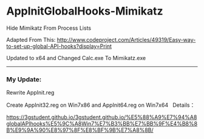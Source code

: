 # AppInitGlobalHooks-Mimikatz
Hide Mimikatz From Process Lists 

Adapted From This:
http://www.codeproject.com/Articles/49319/Easy-way-to-set-up-global-API-hooks?display=Print

Updated to x64 and Changed Calc.exe To Mimikatz.exe

---

### My Update:

Rewrite AppInit.reg

Create AppInit32.reg on Win7x86 and AppInit64.reg on Win7x64
  
Details：

https://3gstudent.github.io/3gstudent.github.io/%E5%88%A9%E7%94%A8globalAPIhooks%E5%9C%A8Win7%E7%B3%BB%E7%BB%9F%E4%B8%8B%E9%9A%90%E8%97%8F%E8%BF%9B%E7%A8%8B/
